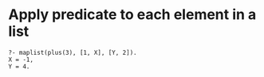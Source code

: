 # Apply predicate to each element in a list

```
?- maplist(plus(3), [1, X], [Y, 2]).
X = -1,
Y = 4.
```

